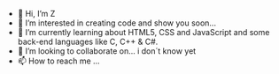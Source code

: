 - 👋 Hi, I’m Z
- 👀 I’m interested in creating code and show you soon...
- 🌱 I’m currently learning about HTML5, CSS and JavaScript and some back-end languages like C, C++ & C#. 
- 💞️ I’m looking to collaborate on... i don´t know yet 
- 📫 How to reach me ...

<!---
kiloZ333/kiloZ333 is a ✨ special ✨ repository because its `README.md` (this file) appears on your GitHub profile.
You can click the Preview link to take a look at your changes.
--->
